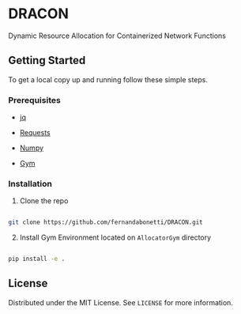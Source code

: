 # DRACON

Dynamic Resource Allocation for Containerized Network Functions


## Getting Started
  
To get a local copy up and running follow these simple steps.

### Prerequisites

* [jq](https://stedolan.github.io/jq/)

* [Requests](https://requests.readthedocs.io/en/master/)

* [Numpy](https://numpy.org/)

* [Gym](https://gym.openai.com/docs/)

### Installation  

1. Clone the repo

```sh

git clone https://github.com/fernandabonetti/DRACON.git

```

2. Install Gym Environment located on `AllocatorGym` directory 

```sh

pip install -e .
```

## License

Distributed under the MIT License. See `LICENSE` for more information.
  
  
 

  